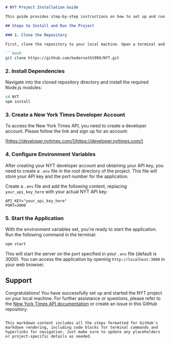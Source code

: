 
```markdown
# NYT Project Installation Guide

This guide provides step-by-step instructions on how to set up and run the NYT project on your local machine. Before you begin, ensure you have Git and Node.js installed on your computer.

## Steps to Install and Run the Project

### 1. Clone the Repository

First, clone the repository to your local machine. Open a terminal and run the following command:

```bash
git clone https://github.com/kedarnath1999/NYT.git
```

### 2. Install Dependencies

Navigate into the cloned repository directory and install the required Node.js modules:

```bash
cd NYT
npm install
```

### 3. Create a New York Times Developer Account

To access the New York Times API, you need to create a developer account. Please follow the link and sign up for an account:

[https://developer.nytimes.com/](https://developer.nytimes.com/)

### 4. Configure Environment Variables

After creating your NYT developer account and obtaining your API key, you need to create a `.env` file in the root directory of the project. This file will store your API key and the port number for the application. 

Create a `.env` file and add the following content, replacing `your_api_key_here` with your actual NYT API key:

```
API_KEY="your_api_key_here"
PORT=3000
```

### 5. Start the Application

With the environment variables set, you're ready to start the application. Run the following command in the terminal:

```bash
npm start
```

This will start the server on the port specified in your `.env` file (default is 3000). You can access the application by opening `http://localhost:3000` in your web browser.

## Support

Congratulations! You have successfully set up and started the NYT project on your local machine. For further assistance or questions, please refer to the [New York Times API documentation](https://developer.nytimes.com/docs) or create an issue in this GitHub repository.
```

This markdown content includes all the steps formatted for GitHub's markdown rendering, including code blocks for terminal commands and hyperlinks for navigation. Just make sure to update any placeholders or project-specific details as needed.

